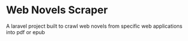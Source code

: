 # Web Novels Scraper
A laravel project built to crawl web novels from specific web applications into pdf or epub
